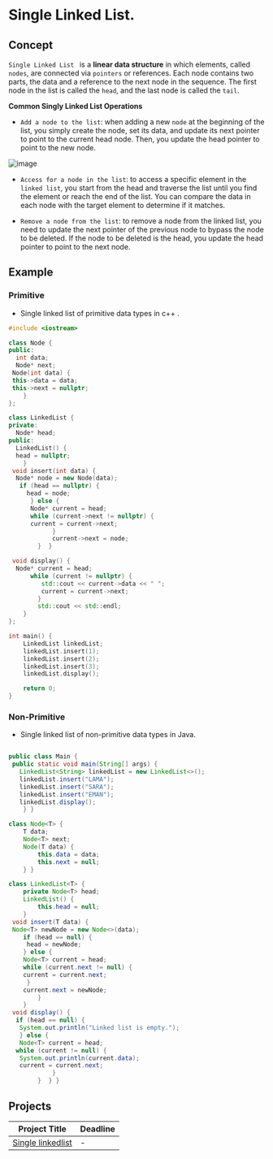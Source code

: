# Single Linked List.

## Concept 

`Single Linked List ` is a **linear data structure** in which elements, called `nodes`, are connected via `pointers` or references. Each node contains two parts, the data and a reference to the next node in the sequence. The first node in the list is called the `head`, and the last node is called the `tail`.

**Common Singly Linked List Operations**

* `Add a node to the list`: when adding a new `node` at the beginning of the list, you simply create the node, set its data, and update its next pointer to point 
  to the current head node. Then, you update the head pointer to point to the new node.
      
![image](https://github.com/SAFCSP-Team/data-structures-and-algorithms-bootcamp/assets/148945652/5e0c1f75-9400-473f-a647-5d3f20268785)


* `Access for a node in the list`: to access a specific element in the `linked list`, you start from the head and traverse the list until you find the element or 
  reach the end of the list. You can compare the data in each node with the target element to determine if it matches.

* `Remove a node from the list`: to remove a node from the linked list, you need to update the next pointer of the previous node to bypass the node to be deleted. If the node to be deleted 
  is the head, you update the head pointer to point to the next node.
  
## Example 

### Primitive 

* Single linked list of primitive data types in c++ .
```c++
#include <iostream>

class Node {
public:
  int data;
  Node* next; 
 Node(int data) {
 this->data = data;
 this->next = nullptr;
    }
};

class LinkedList {
private:
  Node* head;
public:
  LinkedList() {
  head = nullptr;
    }
 void insert(int data) {
  Node* node = new Node(data);
   if (head == nullptr) {
     head = node;
      } else {
      Node* current = head;
      while (current->next != nullptr) {
      current = current->next;
            }
            current->next = node;
        }  }

 void display() {
  Node* current = head;
      while (current != nullptr) {
         std::cout << current->data << " ";
         current = current->next;
        }
        std::cout << std::endl;
    }
};

int main() {
    LinkedList linkedList;
    linkedList.insert(1);
    linkedList.insert(2);
    linkedList.insert(3);
    linkedList.display();

    return 0;
}
```

### Non-Primitive
* Single linked list of non-primitive data types in Java.
```java

public class Main {
 public static void main(String[] args) {
   LinkedList<String> linkedList = new LinkedList<>();
   linkedList.insert("LAMA");
   linkedList.insert("SARA");
   linkedList.insert("EMAN");
   linkedList.display();
    } }

class Node<T> {
    T data;
    Node<T> next;
    Node(T data) {
        this.data = data;
        this.next = null;
    } }

class LinkedList<T> {
    private Node<T> head;
    LinkedList() {
        this.head = null;
    }
 void insert(T data) {
 Node<T> newNode = new Node<>(data);
    if (head == null) {
     head = newNode;
    } else {
    Node<T> current = head;
    while (current.next != null) {
    current = current.next;
     }
    current.next = newNode;
        }
    }
 void display() {
  if (head == null) {
   System.out.println("Linked list is empty.");
   } else {
   Node<T> current = head;
  while (current != null) {
   System.out.println(current.data);
   current = current.next;
            }
        }  } }
```
## Projects
| Project Title | Deadline |
|:-----------:|:-------------|
| [Single linkedlist](https://github.com/SAFCSP-Team/single-linked-list) | - | 
